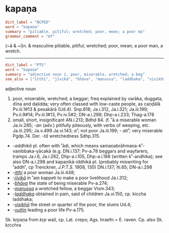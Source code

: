 # kapaṇa

``` toml
dict_label = "NCPED"
word = "kapaṇa"
summary = "pitiable, pitiful; wretched; poor, mean; a poor ma"
grammar_comment = "mf"
```

(\~ā & \~ī)n. & masculine pitiable, pitiful; wretched; poor, mean; a poor man, a wretch.

--------------------

``` toml
dict_label = "PTS"
word = "kapaṇa"
summary = "adjective noun 1. poor, miserable, wretched; a beg"
see_also = ["itthī", "jīvikā", "bhāva", "manussa", "laddhaka", "visikhā", "vuttin"]
```

adjective noun

1. poor, miserable, wretched; a beggar; freq explained by varāka, duggata, dīna and daḷidda; very often classed with low\-caste people, as caṇḍālā Pv.iii.1#13 & pesakārā (Ud.4). Snp.818; Ja.i.312, Ja.i.321; Ja.iii.199; Pv.ii.9#14; Pv.iii.1#13, Pv.iv.5#2; DN\-a.i.298; Dhp\-a.i.233; Thag\-a.178
2. small, short, insignificant AN.i.213; Bdhd 84. (f. ˚ā a miserable woman Ja.iv.285; *\-an* (adv.) pitifully piteously, with verbs of weeping, etc. Ja.iii.295; Ja.v.499 Ja.vi.143; *a˚*; not poor Ja.iii.199; \- *ati˚*; very miserable Pgdp.74. Der. *\-tā* wretchedness Sdhp.315.

* *\-addhikā* pl. often with ˚ādi, which means samaṇabrāhmaṇa\-k˚\-vaṇibbaka\-yācakā (e.g. DN.i.137; Pv\-a.78 beggars and wayfarers, tramps Ja.i.6, Ja.i.262, Dhp\-a.i.105, Dhp\-a.i.188 (written k˚\-andhika); see also DN\-a.i.298 and kapaṇikā\-iddhikā pl. (probably miswriting for ˚addh˚, cp Trenckner, *J.P.T.S.* 1908, 130) DN.i.137; Iti.65; DN\-a.i.298
* *\-[itthī](itthī.md)* a poor woman Ja.iii.448;
* *\-[jīvikā](jīvikā.md)* in ˚aṃ kappeti to make a poor livelihood Ja.i.312;
* *\-[bhāva](bhāva.md)* the state of being miserable Pv\-a.274;
* *\-[manussa](manussa.md)* a wretched fellow, a beggar Vism.343;
* *\-[laddhaka](laddhaka.md)* obtained in pain, said of children Ja.vi.150, cp. kiccha laddhaka;
* *\-[visikhā](visikhā.md)* the street or quarter of the poor, the slums Ud.4;
* *\-[vuttin](vuttin.md)* leading a poor life Pv\-a.175.

Sk. kṛpaṇa from *kṛp* wail, cp. Lat. crepo; Ags. hraefn = E. raven. Cp. also Sk. kṛcchra

